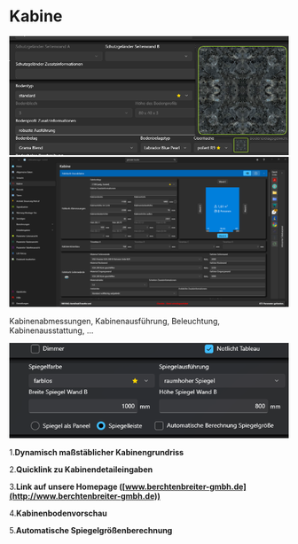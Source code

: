 # Kabine

![image](/LiftDataManager/Docs/HelpImages/image57.png)  
![image](/LiftDataManager/Docs/HelpImages/image58.png)  

Kabinenabmessungen, Kabinenausführung, Beleuchtung, Kabinenausstattung, …

![image](/LiftDataManager/Docs/HelpImages/image59.png)  

1.**Dynamisch maßstäblicher Kabinengrundriss**

2.**Quicklink zu Kabinendetaileingaben**

3.**Link auf unsere Homepage ([www.berchtenbreiter-gmbh.de](http://www.berchtenbreiter-gmbh.de))**

4.**Kabinenbodenvorschau**

5.**Automatische Spiegelgrößenberechnung**

